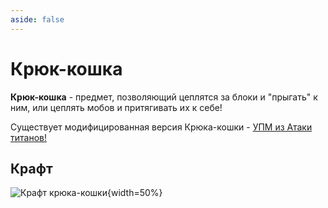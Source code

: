```yaml
---
aside: false
---
```


# Крюк-кошка

<ItemCard>
<Card style="overflow: hidden;" class="m-0">
    <template #header>
        <Image alt="user header" src="/assets/bestiary/items/gh.png" width="40%"/>
    </template>
    <template #title>Крюк-кошка</template>
    <template #content>
      <Divider />
      <h3>Получение:</h3>
      <ul>
      <li>Крафт</li>
      </ul>
      <Divider />
      <p>Текстура: bykkake747</p>
    </template>
</Card>
</ItemCard>

**Крюк-кошка** - предмет, позволяющий цеплятся за блоки и "прыгать" к ним, или цеплять мобов и притягивать их к себе!

Существует модифицированная версия Крюка-кошки - [УПМ из Атаки титанов!](/info/donate.md)

## Крафт

![Крафт крюка-кошки](/assets/bestiary/crafts/gh_craft.png){width=50%}
